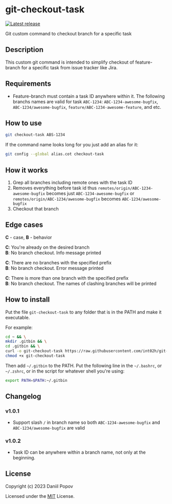 # git-checkout-task
[![Latest release](https://img.shields.io/github/release/int02h/git-checkout-task.svg)](https://github.com/int02h/git-checkout-task/releases/latest)

Git custom command to checkout branch for a specific task

## Description

This custom git command is intended to simplify checkout of feature-branch for a specific task from issue tracker like Jira.

## Requirements

- Feature-branch must contain a task ID anywhere within it. The following branchs names are valid for task `ABC-1234`: `ABC-1234-awesome-bugfix`, `ABC-1234/awesome-bugfix`, `feature/ABC-1234-awesome-feature`, and etc.

## How to use

```bash
git checkout-task ABS-1234
```

If the command name looks long for you just add an alias for it:

```bash
git config --global alias.cot checkout-task
```

## How it works

1. Grep all branches including remote ones with the task ID
1. Removes everything before task id thus `remotes/origin/ABC-1234-awesome-bugfix` becomes just `ABC-1234-awesome-bugfix` or `remotes/origin/ABC-1234/awesome-bugfix` becomes `ABC-1234/awesome-bugfix`
1. Checkout that branch

## Edge cases

**C** - case, **B** - behavior

**C**: You're already on the desired branch  
**B**: No branch checkout. Info message printed

**C**: There are no branches with the specified prefix  
**B**: No branch checkout. Error message printed

**C**: There is more than one branch with the specified prefix  
**B**: No branch checkout. The names of clashing branches will be printed

## How to install

Put the file `git-checkout-task` to any folder that is in the PATH and make it executable.

For example:

```bash
cd ~ && \
mkdir .gitbin && \
cd .gitbin && \
curl -o git-checkout-task https://raw.githubusercontent.com/int02h/git-checkout-task/master/git-checkout-task && \
chmod +x git-checkout-task
```

Then add `~/.gitbin` to the PATH. Put the following line in the `~/.bashrc`, or `~/.zshrc`, or in the script for whatever shell you're using:

```bash
export PATH=$PATH:~/.gitbin
```

## Changelog

### v1.0.1

- Support slash `/` in branch name so both `ABC-1234-awesome-bugfix` and `ABC-1234/awesome-bugfix` are valid

### v1.0.2

- Task ID can be anywhere within a branch name, not only at the beginning.

## License

Copyright (c) 2023 Daniil Popov

Licensed under the [MIT](LICENSE) License.
